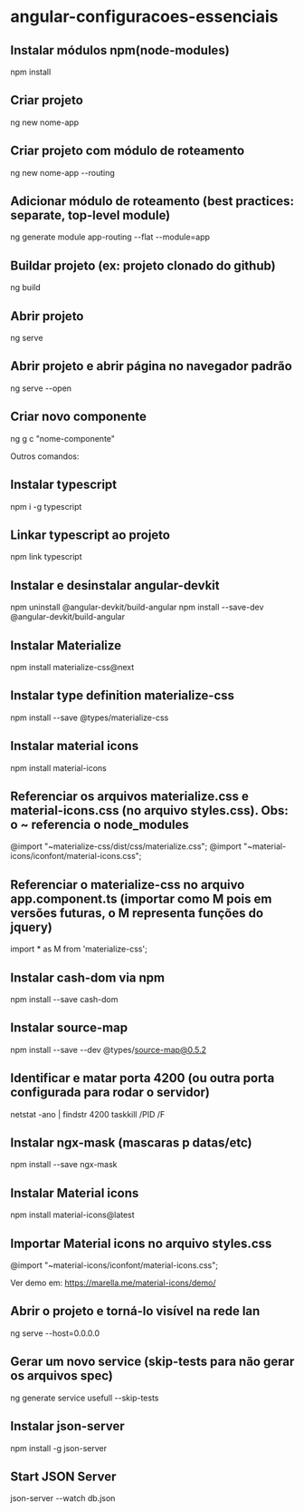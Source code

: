 # angular-configuracoes-essenciais

## Instalar módulos npm(node-modules)
npm install

## Criar projeto
ng new nome-app 

## Criar projeto com módulo de roteamento
ng new nome-app --routing

## Adicionar módulo de roteamento (best practices: separate, top-level module)
ng generate module app-routing --flat --module=app

## Buildar projeto (ex: projeto clonado do github)
ng build

## Abrir projeto
ng serve

## Abrir projeto e abrir página no navegador padrão
ng serve --open

## Criar novo componente
ng g c "nome-componente"

Outros comandos:

## Instalar typescript
npm i -g typescript

## Linkar typescript ao projeto
npm link typescript

## Instalar e desinstalar angular-devkit
npm uninstall @angular-devkit/build-angular 
npm install --save-dev @angular-devkit/build-angular

## Instalar Materialize
npm install materialize-css@next

## Instalar type definition materialize-css
npm install --save @types/materialize-css

## Instalar material icons
npm install material-icons

## Referenciar os arquivos materialize.css e material-icons.css (no arquivo styles.css). Obs: o ~ referencia o node_modules

@import "~materialize-css/dist/css/materialize.css";
@import "~material-icons/iconfont/material-icons.css";

## Referenciar o materialize-css no arquivo app.component.ts (importar como M pois em versões futuras, o M representa funções do jquery)
import * as M from 'materialize-css';

## Instalar cash-dom via npm
npm install --save cash-dom

## Instalar source-map
npm install --save --dev @types/source-map@0.5.2

## Identificar e matar porta 4200 (ou outra porta configurada para rodar o servidor)
netstat -ano | findstr 4200
taskkill /PID <PID> /F

## Instalar ngx-mask (mascaras p datas/etc)
npm install --save ngx-mask

## Instalar Material icons
npm install material-icons@latest

## Importar Material icons no arquivo styles.css
@import "~material-icons/iconfont/material-icons.css";

Ver demo em: https://marella.me/material-icons/demo/

## Abrir o projeto e torná-lo visível na rede lan
ng serve --host=0.0.0.0

## Gerar um novo service (skip-tests para não gerar os arquivos spec)
ng generate service usefull --skip-tests

## Instalar json-server
npm install -g json-server
  
## Start JSON Server
json-server --watch db.json
